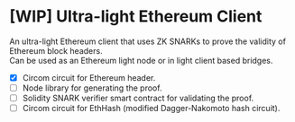# [WIP] Ultra-light Ethereum Client

An ultra-light Ethereum client that uses ZK SNARKs to prove the validity of Ethereum block headers.  
Can be used as an Ethereum light node or in light client based bridges.

- [x] Circom circuit for Ethereum header.
- [ ] Node library for generating the proof.
- [ ] Solidity SNARK verifier smart contract for validating the proof.
- [ ] Circom circuit for EthHash (modified Dagger-Nakomoto hash circuit).
